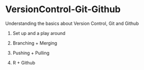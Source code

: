 # VersionControl-Git-Github
Understanding the basics about Version Control, Git and Github

1. Set up and a play around

2. Branching + Merging

3. Pushing +  Pulling

4. R + Github

